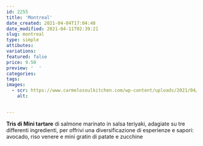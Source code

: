 ```yaml
---
id: 2255
title: 'Montreal'
date_created: 2021-04-04T17:04:48
date_modified: 2021-04-11T02:39:21
slug: montreal
type: simple
attibutes: 
variations:
featured: false
price: 9.50
preview: '  '
categories: 
tags: 
images: 
  - scr: https://www.carmelosoulkitchen.com/wp-content/uploads/2021/04/MONTREAL-Tartare-SOLO-LOGO.png
    alt: 


---
```


<p><strong>Tris di Mini tartare</strong> di salmone marinato in salsa teriyaki, adagiate su tre differenti ingredienti, per offrivi una diversificazione di esperienze e sapori: avocado, riso venere e mini gratin di patate e zucchine</p>

